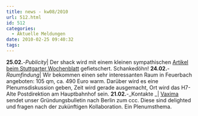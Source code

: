 ```yaml
---
title: news - kw08/2010
url: 512.html
id: 512
categories:
  - Aktuelle Meldungen
date: 2010-02-25 09:40:32
tags:
---
```


**25.02.**-_Publicity_| Der shack wird mit einem kleinen sympathischen [Artikel beim Stuttgarter Wochenblatt](http://www.stuttgarter-wochenblatt.de/stw/page/detail.php/2400387) gefietschert. Schankedöhn!
**24.02.**-_Raumfindung_| Wir bekommen einen sehr interessanten Raum in Feuerbach angeboten: 105 qm, ca. 490 Euro warm. Darüber wird es eine Plenumsdiskussion geben, Zeit wird gerade ausgemacht, Ort wird das H7-Alte Postdirektion am Hauptbahnhof sein.
**21.02.**-_Kontakte _| [Vaxima](http://www.marway.org/) sendet unser Gründungsbulletin nach Berlin zum ccc. Diese sind delighted und fragen nach der zukünftigen Kollaboration. Ein Plenumsthema.